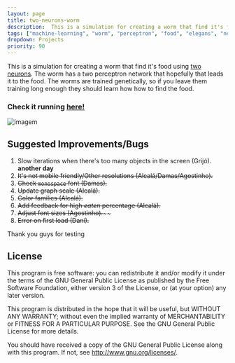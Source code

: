 ```yaml
---
layout: page
title: two-neurons-worm
description:  This is a simulation for creating a worm that find it's food using two neurons. 
tags: ["machine-learning", "worm", "perceptron", "food", "elegans", "neural-network", "random-walk", "genetic-algorithm"]
dropdown: Projects
priority: 90
---
```

<!-- Automatically generated. Run search_repos.rb to rebuild -->



This is a simulation for creating a worm that find it's food using [two neurons](https://phys.org/news/2018-07-reveals-complex-math-worms-food.html).
The worm has a two perceptron network that hopefully that leads it to the food.
The worms are trained genetically, so if you leave them training long enough they
should learn how how to find the food.

### Check it running [here!](https://luxedo.github.io/two-neurons-worm/)

![imagem](https://raw.githubusercontent.com/luxedo/two-neurons-worm/master/assets/img/screenshot.png)

## Suggested Improvements/Bugs

1.  Slow iterations when there's too many objects in the screen (Grijó). **another day**
2.  ~~It's not mobile friendly/Other resolutions (Alcalá/Damas/Agostinho).~~
3.  ~~Check `monospace` font (Damas).~~
4.  ~~Update graph scale (Alcalá).~~
5.  ~~Color families (Alcalá).~~
6.  ~~Add feedback for high *eaten* percentage (Alcalá).~~
7.  ~~Adjust font sizes (Agostinho).~~~~
8.  ~~Error on first load (Dani).~~

Thank you guys for testing

## License

This program is free software: you can redistribute it and/or modify it under the terms of the GNU General Public License as published by the Free Software Foundation, either version 3 of the License, or (at your option) any later version.

This program is distributed in the hope that it will be useful, but WITHOUT ANY WARRANTY; without even the implied warranty of MERCHANTABILITY or FITNESS FOR A PARTICULAR PURPOSE. See the GNU General Public License for more details.

You should have received a copy of the GNU General Public License along with this program. If not, see http://www.gnu.org/licenses/.


